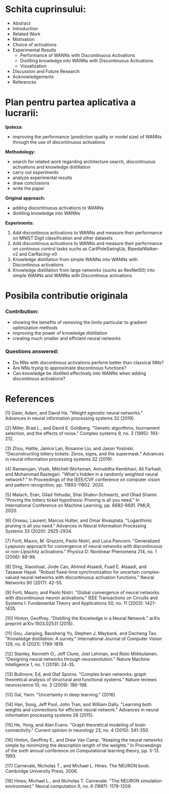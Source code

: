 # Schita cuprinsului:
+ Abstract
+ Introduction
+ Related Work
+ Motivation
+ Choice of activations
+ Experimental Results
    + Performance of WANNs with Discontinuous Activations
    + Distilling knowledge into WANNs with Discontinuous Activations
    + Visualization
+ Discussion and Future Research
+ Acknowledgements
+ References

# Plan pentru partea aplicativa a lucrarii:
**Ipoteza:**
+ improving the performance (prediction quality or model size) of WANNs through the use of discontinuous activations 

**Methodology:**
+ search for related work regarding architecture search, discontinuous activations and knowledge distillation
+ carry out experiments
+ analyze experimental results 
+ draw conclusions
+ write the paper

**Original approach:**
+ adding discontinuous activations to WANNs
+ distilling knowledge into WANNs

**Experiments:**
1. Add discontinous activations to WANNs and measure their performance on MNIST Digit classification and other datasets
2. Add discontinous activations to WANNs and measure their performance on continous control tasks suchs as CartPoleSwingUp, BipedalWalker-v2 and CarRacing-v0
3. Knowledge distillation from simple WANNs into WANNs with Discontinous activations
4. Knowledge distillation from large networks (suchs as ResNet50) into simple WANNs and WANNs with Discontinous activations

# Posibila contributie originala
### Contribution:
+ showing the benefits of removing the limits particular to gradient optimization methods
+ improving the power of knowledge distillation
+ creating much smaller and efficient neural networks
### Questions answered:
+ Do NNs with discontinous activations perform better than classical NNs?
+ Are NNs trying to approximate discontinous functions?
+ Can knowledge be distilled effectively into WANNs when adding discontinous activations?

# References
<a id="1"></a>
[1] Gaier, Adam, and David Ha. "Weight agnostic neural networks." Advances in neural information processing systems 32 (2019).

<a id="2"></a>
[2] Miller, Brad L., and David E. Goldberg. "Genetic algorithms, tournament selection, and the effects of noise." Complex systems 9, no. 3 (1995): 193-212.

<a id="3"></a>
[3] Zhou, Hattie, Janice Lan, Rosanne Liu, and Jason Yosinski. "Deconstructing lottery tickets: Zeros, signs, and the supermask." Advances in neural information processing systems 32 (2019).

<a id="4"></a>
[4] Ramanujan, Vivek, Mitchell Wortsman, Aniruddha Kembhavi, Ali Farhadi, and Mohammad Rastegari. "What's hidden in a randomly weighted neural network?." In Proceedings of the IEEE/CVF conference on computer vision and pattern recognition, pp. 11893-11902. 2020.

<a id="5"></a>
[5] Malach, Eran, Gilad Yehudai, Shai Shalev-Schwartz, and Ohad Shamir. "Proving the lottery ticket hypothesis: Pruning is all you need." In International Conference on Machine Learning, pp. 6682-6691. PMLR, 2020.

<a id="6"></a>
[6] Orseau, Laurent, Marcus Hutter, and Omar Rivasplata. "Logarithmic pruning is all you need." Advances in Neural Information Processing Systems 33 (2020): 2925-2934.

<a id="7"></a>
[7] Forti, Mauro, M. Grazzini, Paolo Nistri, and Luca Pancioni. "Generalized Lyapunov approach for convergence of neural networks with discontinuous or non-Lipschitz activations." Physica D: Nonlinear Phenomena 214, no. 1 (2006): 88-99.

<a id="8"></a>
[8] Ding, Xiaoshuai, Jinde Cao, Ahmed Alsaedi, Fuad E. Alsaadi, and Tasawar Hayat. "Robust fixed-time synchronization for uncertain complex-valued neural networks with discontinuous activation functions." Neural Networks 90 (2017): 42-55.

<a id="9"></a>
[9] Forti, Mauro, and Paolo Nistri. "Global convergence of neural networks with discontinuous neuron activations." IEEE Transactions on Circuits and Systems I: Fundamental Theory and Applications 50, no. 11 (2003): 1421-1435.

<a id="10"></a>
[10] Hinton, Geoffrey. "Distilling the Knowledge in a Neural Network." arXiv preprint arXiv:1503.02531 (2015).

<a id="11"></a>
[11] Gou, Jianping, Baosheng Yu, Stephen J. Maybank, and Dacheng Tao. "Knowledge distillation: A survey." International Journal of Computer Vision 129, no. 6 (2021): 1789-1819.

<a id="11"></a>
[12] Stanley, Kenneth O., Jeff Clune, Joel Lehman, and Risto Miikkulainen. "Designing neural networks through neuroevolution." Nature Machine Intelligence 1, no. 1 (2019): 24-35.

<a id="12"></a>
[13] Bullmore, Ed, and Olaf Sporns. "Complex brain networks: graph theoretical analysis of structural and functional systems." Nature reviews neuroscience 10, no. 3 (2009): 186-198.

<a id="13"></a>
[13] Gal, Yarin. "Uncertainty in deep learning." (2016).

<a id="14"></a>
[14] Han, Song, Jeff Pool, John Tran, and William Dally. "Learning both weights and connections for efficient neural network." Advances in neural information processing systems 28 (2015).

<a id="15"></a>
[15] He, Yong, and Alan Evans. "Graph theoretical modeling of brain connectivity." Current opinion in neurology 23, no. 4 (2010): 341-350.

<a id="16"></a>
[16] Hinton, Geoffrey E., and Drew Van Camp. "Keeping the neural networks simple by minimizing the description length of the weights." In Proceedings of the sixth annual conference on Computational learning theory, pp. 5-13. 1993.

<a id="17"></a>
[17] Carnevale, Nicholas T., and Michael L. Hines. The NEURON book. Cambridge University Press, 2006.

<a id="18"></a>
[18] Hines, Michael L., and Nicholas T. Carnevale. "The NEURON simulation environment." Neural computation 9, no. 6 (1997): 1179-1209.
